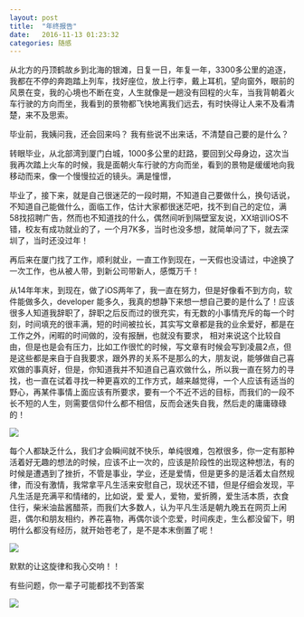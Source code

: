 ```yaml
---
layout: post
title:  "年终报告"
date:   2016-11-13 01:23:32
categories: 随感
---
```


从北方的丹顶鹤故乡到北海的银滩，日复一日，年复一年，3300多公里的追逐，我都在不停的奔跑踏上列车，找好座位，放上行李，戴上耳机，望向窗外，眼前的风景在变，我的心境也不断在变，人生就像是一趟没有回程的火车，当我背朝着火车行驶的方向而坐，我看到的景物都飞快地离我们远去，有时快得让人来不及看清楚，来不及思索。

毕业前，我姨问我，还会回来吗？ 我有些说不出来话，不清楚自己要的是什么？

转眼毕业，从北部湾到厦门白城，1000多公里的赶路，要回到父母身边，这次当我再次踏上火车的时候，我是面朝火车行驶的方向而坐，看到的景物是缓缓地向我移动而来，像一个慢慢拉近的镜头。满是憧憬，

毕业了，接下来，就是自己很迷茫的一段时期，不知道自己要做什么，换句话说，不知道自己能做什么，面临工作，估计大家都很迷茫吧，找不到自己的定位，满58找招聘广告，然而也不知道找的什么，偶然间听到隔壁室友说，XX培训iOS不错，校友有成功就业的了，一个月7K多，当时也没多想，就简单问了下，就去深圳了，当时还没过年！

再后来在厦门找了工作，顺利就业，一直工作到现在，一天假也没请过，中途换了一次工作，也从被人带，到新公司带新人，感慨万千！

从14年年末，到现在，做了iOS两年了，我一直在努力，但是好像看不到方向，软件能做多久，developer 能多久，我真的想静下来想一想自己要的是什么了！应该很多人知道我辞职了，辞职之后反而过的很充实，有无数的小事情充斥的每一个时刻，时间填充的很丰满，短的时间被拉长，其实写文章都是我的业余爱好，都是在工作之外，闲暇的时间做的，没有报酬，也就没有要求， 相对来说这个比较自由，但是也是会有压力，比如工作很忙的时候，写文章有时候会写到凌晨2点，但是这些都是来自于自我要求，跟外界的关系不是那么的大，朋友说，能够做自己喜欢做的事真好，但是，你知道我并不知道自己喜欢做什么，所以我一直在努力的寻找，也一直在试着寻找一种更喜欢的工作方式，越来越觉得，一个人应该有适当的野心，再某件事情上面应该有所要求，要有一个不近不远的目标，而我们的一段不长不短的人生，则需要信仰什么都不相信，反而会迷失自我，然后走的庸庸碌碌的！

![](http://ooo.0o0.ooo/2016/11/13/582832bbdd9ef.png)

每个人都缺乏什么，我们才会瞬间就不快乐，单纯很难，包袱很多，你一定有那种活着好无趣的想法的时候，应该不止一次的，应该是阶段性的出现这种想法，有的时候是遭遇到了挫折，不管是事业，学业，还是爱情，但是更多的是活着太自然规律，而没有激情，我常拿平凡生活来安慰自己，现状还不错，但是仔细会发现，平凡生活是充满平和情绪的，比如说，爱 爱人，爱物，爱折腾，爱生活本质，衣食住行，柴米油盐酱醋茶，而我们大多数人，认为平凡生活是朝九晚五在网页上闲逛，偶尔和朋友相约，养花喜物，再偶尔谈个恋爱，时间疾走，生么都没留下，明明什么都没有经历，就开始苍老了，是不是本末倒置了呢！

![](http://ooo.0o0.ooo/2016/11/13/5828375ceed8e.png)

默默的让这旋律和我心交响！！

有些问题，你一辈子可能都找不到答案

![](http://ooo.0o0.ooo/2016/11/13/5828392806077.png)




